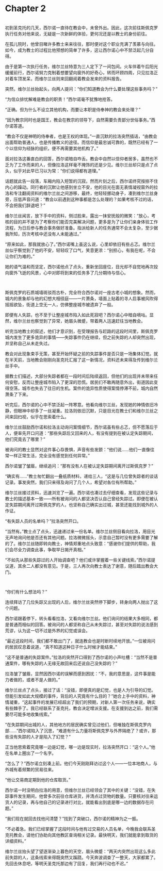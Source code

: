 # Chapter 2

<br>
初到圣克托的几天，西尔诺一直待在教会中，未曾外出。因此，这次前往斯佩克罗执行任务对他来说，无疑是一次新鲜的体验，更何况还是以教士的身份前往。

在孤儿院时，他曾目睹许多教士来来往往，那时便对这个职业充满了羡慕与向往。如今，成为教士的过程比他预想的简单了许多，这让西尔诺心中不禁泛起几分自得。

由于是第一次执行任务，维尔兰丝特意为三人定下了一间包间。火车伴着午后阳光缓缓前行，西尔诺努力克制着想要望向窗外的好奇心，转而环顾四周，只见拉洛正对着车顶发呆，而维尔兰丝则来回翻阅着教会发来的资料报告。

突然，维尔兰丝抬起头，向两人提问：“你们知道教会为什么要处理这些事务吗？”

“为信众排忧解难是教会的职责！”西尔诺毫不犹豫地抢答。

“正确。但为什么不设立其他机构，而要让本职是侍奉神的教会来处理？”

“因为教宗同时也是国王，教会在教宗的领导下，自然需要负责部分世俗事务。”西尔诺答道。

“教会不仅是神明的侍奉者，也是王权的体现。”一直沉默的拉洛突然插话，“由教会出面帮助普通人，也是传播教义的途径。而信仰是最忠诚可靠的，既然已经有了一个以信仰为经脉的组织，便不再需要其他机构了。”

面对拉洛这番直白的回答，西尔诺暗自咋舌。教会中自然以信仰者居多，虽然也不乏为了工作而来的人，但像拉洛这样毫不掩饰的还是少见。维尔兰丝却只是点了点头，似乎对此早已习以为常：“你们说得都有道理。”

话题就此告一段落，车厢内陷入短暂的沉寂。然而片刻之后，西尔诺终究按捺不住内心的躁动。同行者的沉默让他感到坐立不安，他的目光在面无表情凝视窗外的拉洛和专注翻阅资料的维尔兰丝之间游移，最终，他轻轻挪动身子，凑到维尔兰丝身旁，压低声音问道：“教会以前遇到这种事都是怎么处理的？如果考核不过的话，不会把我们辞退吧？”

维尔兰丝闻言，放下手中的资料，侧过脸来，露出一抹安抚般的微笑：“放心，考核的目的并不是为了考察你们能否完美解决问题，更多是为了让你们亲身体验工作流程，为日后参与教会事务做好准备。指派给新人的任务通常不会太复杂，至少据我所知，历次考核中还没有人未能通过。”

“原来如此，那我就放心了。”西尔诺嘴上虽这么说，心里却依旧有些忐忑。维尔兰丝似乎察觉到了他的不安，轻轻叹了口气，笑意更浓：“别担心，有我在呢，不会让你们为难的。”

她的语气温和而坚定，西尔诺他点了点头，重新坐回座位，目光却不自觉地再次投向窗外飞逝的风景，心中对即将到来的任务多了几分期待与信心。

<br>

斯佩克罗的石质城墙斑驳而古朴，完全符合西尔诺对一座古老小城的想象。然而，城内的景象却与他的幻想大相径庭——一片萧条，墙面上贴着的寻人启事被风吹得摇摇欲坠，街道上空无一人，仿佛整座城市被遗弃了一般。

即便有人失踪，也不至于让整座城市陷入如此死寂吧？西尔诺心中暗自嘀咕。显然，维尔兰丝也察觉到了异常，她眉头微蹙，带着两人迅速赶往当地教会。

听完当地教士的叙述，他们才意识到，在受理报告与赶路的这段时间里，斯佩克罗城内发生了更多诡异的事情——失踪事件仍在继续，但之前失踪的人却突然出现，并坚称自己从未走失过。

教会对此现象束手无策，甚至开始怀疑之前的失踪事件是否只是一场集体幻觉。就在半天前，当地教会刚刚向圣克托汇报了这一新情况，资料还未来得及传到维尔兰丝手中。

据教士们描述，大部分失踪者都在一段时间后陆续返回，但他们的出现并未带来任何安慰，反而让整座城市陷入了更深的恐慌。居民们不敢再随意外出，街道因此变得空荡，城市也失去了往日的生机。案件的诡异性质使得案情停滞不前，城内自然萧条了下来。

听完后，西尔诺的心中不禁泛起一阵寒意。他看向维尔兰丝，发现她的神情依旧冷静，但眼神中却多了一丝凝重。拉洛则依旧沉默，只是目光在教士们和维尔兰丝之间来回扫视，似乎在思索着什么。

维尔兰丝鼓励西尔诺和拉洛主动询问案情细节，西尔诺虽有些忐忑，但不愿落后于人，便率先开口问道：“那些失踪后又回来的人，有没有提到在被认定失踪期间，他们究竟去了哪里？”

被询问的教士显然对这件事心存畏惧，声音有些发颤：“他们说……他们一直像往常一样正常生活，完全没有感觉到任何异常。”

西尔诺皱了皱眉，继续追问：“那有没有人在被认定失踪期间离开过斯佩克罗？”

“确实有……”教士匆忙翻出一叠纸质材料，递给三人，“这是与几位曾失踪者的谈话记录。事发突然，我们只来得及询问了几个人，希望对各位有所帮助。”

维尔兰丝接过资料，迅速浏览了一遍。西尔诺也凑过去仔细查看，发现这些记录与教士的描述基本一致——所有被询问的人都坚决否认自己曾经失踪过。即便在被认定失踪期间离开过斯佩克罗的人，也坚称自己确实出过城，甚至还能找到城外的人作证。

“有失踪人员的名单吗？”拉洛突然开口。

“当然有。”教士点了点头，迅速递过来一份名单。维尔兰丝侧目看向拉洛，用目光无声地询问他是否还有其他问题。拉洛微微摇头，示意自己暂时没有更多需要了解的了。维尔兰丝随即转向教士，神情郑重地点头致意：“感谢你们提供的帮助，我们会尽全力调查此事，争取早日揭开真相。”

“不如先从那些失踪过的人开始调查吧？他们或许掌握着一些关键线索。”西尔诺提议道，其余二人都没有意见。于是，三人再次向教士表达了谢意，随后踏出教会大门。

<br>

“你们有什么想法吗？”  

连续拜访了几位失踪又出现的人后，维尔兰丝突然停下脚步，转身向两人抛出了这个问题。

西尔诺跟着停下，转头看看拉洛，又看向维尔兰丝。他们询问的结果大多相同，都是普通而相似的回答。被询问的人都坚称自己从未失踪过，甚至对失踪的说法感到荒谬，认为这一切不过是外界的幻觉或误会。

“最近这段时间，我们都不敢出门了，就连教会也是时断时续地开放。”一位被询问的居民叹息着说道，“真不知道这种日子什么时候才能结束。”  

“这不是普通的失踪案件。”拉洛的突然开口得到了西尔诺的小声吐槽：“当然不是普通案件，哪有失踪的人无缘无故回来后还说自己没失踪的？”

拉洛皱了皱眉，显然因西尔诺的误解而感到困扰：“不，我的意思是，这件事是能力者做的，或者不是人做的。”  

维尔兰丝点了点头，接过了话：“没错，即便真的是幻觉，也是人为引导的幻觉。但能引发如此大规模的事件，背后的人究竟有什么目的？”她合上手中的资料，神情凝重，“这起事件的发展已经超出了我们的预期，对新人第一次任务来说，确实有些棘手了。我已经联系了圣克托，教会决定增派支援。在支援到达之前，我们需要尽可能多地收集线索。”  

“在失踪期间出城的人，其他地方的居民确实曾见过他们，但唯独在斯佩克罗内部……”西尔诺陷入了沉思，“难道有什么力量将斯佩克罗与外界隔绝了？或许，那些没有失踪的人才是陷入了幻觉？”

正当他思索着究竟哪一边是幻觉，哪一边是现实时，拉洛突然开口：“这个人。”他在名单上圈出了一个名字。

“怎么了？”西尔诺立刻凑上前。他们今天刚刚拜访过这个人——一位本地商人，与外城有着频繁的贸易往来。

“他让交易商定期到他的仓库取货。”

西尔诺一时没明白拉洛的用意，但维尔兰丝已经领会了其中的关键：“没错，在失踪事件发生期间，他曾多次前往仓库进货，并清点过货物的数量。只要核对往来运货人的记录，再与他自己的记录进行对比，就能看出到底是哪一边的数据存在问题。”

“我们现在就回去找他问清楚？”找到了突破口，西尔诺的精神为之一振。

“不必着急。我们已经掌握了这段时间与他有过交易的人员名单，今晚我会联系圣克托教会，请他们协助向其他教区查询相关记录。最快明天，我们就能拿到取货的详细资料。”

维尔兰丝抬头望了望逐渐染上暮色的天空，眉头微蹙：“两天内突然出现这么多此前失踪的人，这条线索来得既突然又蹊跷。今天奔波调查了一整天，大家都累了。先回去休息吧，等明天圣克托那边有了回复，我们再行动也不迟。”
